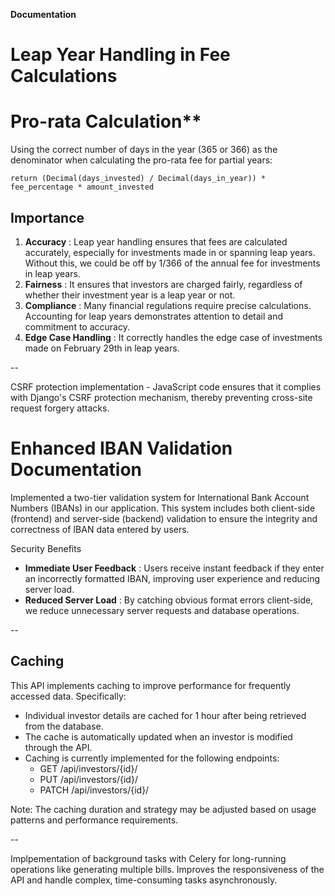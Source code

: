**Documentation**

# Leap Year Handling in Fee Calculations

# Pro-rata Calculation**

Using the correct number of days in the year (365 or 366) as the denominator when calculating the pro-rata fee for partial years:

`return (Decimal(days_invested) / Decimal(days_in_year)) * fee_percentage * amount_invested`

## Importance

1. **Accuracy** : Leap year handling ensures that fees are calculated accurately, especially for investments made in or spanning leap years. Without this, we could be off by 1/366 of the annual fee for investments in leap years.
2. **Fairness** : It ensures that investors are charged fairly, regardless of whether their investment year is a leap year or not.
3. **Compliance** : Many financial regulations require precise calculations. Accounting for leap years demonstrates attention to detail and commitment to accuracy.
4. **Edge Case Handling** : It correctly handles the edge case of investments made on February 29th in leap years.

-- 

CSRF protection implementation - JavaScript code ensures that it complies with Django's CSRF protection mechanism, thereby preventing cross-site request forgery attacks.

# Enhanced IBAN Validation Documentation

Implemented a two-tier validation system for International Bank Account Numbers (IBANs) in our application. This system includes both client-side (frontend) and server-side (backend) validation to ensure the integrity and correctness of IBAN data entered by users.

Security Benefits

* **Immediate User Feedback** : Users receive instant feedback if they enter an incorrectly formatted IBAN, improving user experience and reducing server load.
* **Reduced Server Load** : By catching obvious format errors client-side, we reduce unnecessary server requests and database operations.

--

## Caching

This API implements caching to improve performance for frequently accessed data. Specifically:

- Individual investor details are cached for 1 hour after being retrieved from the database.
- The cache is automatically updated when an investor is modified through the API.
- Caching is currently implemented for the following endpoints:
  - GET /api/investors/{id}/
  - PUT /api/investors/{id}/
  - PATCH /api/investors/{id}/

Note: The caching duration and strategy may be adjusted based on usage patterns and performance requirements.

--

Implpementation of background tasks with Celery for long-running operations like generating multiple bills. 
Improves the responsiveness of the API and handle complex, time-consuming tasks asynchronously. 
